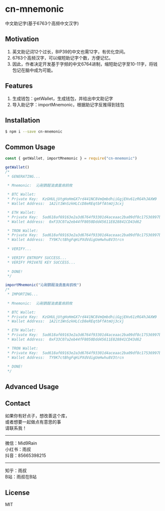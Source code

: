 # cn-mnemonic
中文助记字(基于6763个高频中文汉字)

## Motivation
1. 英文助记词12个过长，BIP39的中文也需12字，有优化空间。
2. 6763个高频汉字，可以缩短助记字个数，方便记忆。
3. 因此，作者决定开发基于字频的中文6764进制，缩短助记字至10-11字，将钱包记在脑中成为可能。

## Features

1. 生成钱包：getWallet，生成钱包，并给出中文助记字
2. 导入助记字：importMnemonic，根据助记字反推得到钱包

## Installation
```sh
$ npm i --save cn-mnemonic
```

## Common Usage
```js
const { getWallet, importMnemonic } = require("cn-mnemonic")

getWallet()
/*
 * GENERATING...
 
 * Mnemonic:  沁剐鹦酲浚虞凰肯鸥攸

 * BTC Wallet: 
 * Private Key:  KzGHULjUtgHoHmGX7rd441NC8VmQmbdhiiGgjEHv61zRG4hJAXW9
 * Wallet Address:  1A2it1WnSzkHLCcD8eREqtbFfAtmUj3cxj

 * ETH Wallet: 
 * Private Key:  5ad618af69163e2a3d6764f93301d4aceaac2ba09df8c17536997b0e426c1a8f
 * Wallet Address:  0xF33C07a2eb44fF8050Ddd45611E828841CD43d62

 * TRON Wallet: 
 * Private Key:  5ad618af69163e2a3d6764f93301d4aceaac2ba09df8c17536997b0e426c1a8f
 * Wallet Address:  TY9K7ctBhgFqHiPXdVdigUeHwhu8V3trcn
 
 * VERIFY...

 * VERIFY ENTROPY SUCCESS...
 * VERIFY PRIVATE KEY SUCCESS...
 
 * DONE!
 */

importMnemonic("沁剐鹦酲浚虞凰肯鸥攸")
/*
 * IMPORTING...
 
 * Mnemonic:  沁剐鹦酲浚虞凰肯鸥攸

 * BTC Wallet: 
 * Private Key:  KzGHULjUtgHoHmGX7rd441NC8VmQmbdhiiGgjEHv61zRG4hJAXW9
 * Wallet Address:  1A2it1WnSzkHLCcD8eREqtbFfAtmUj3cxj

 * ETH Wallet: 
 * Private Key:  5ad618af69163e2a3d6764f93301d4aceaac2ba09df8c17536997b0e426c1a8f
 * Wallet Address:  0xF33C07a2eb44fF8050Ddd45611E828841CD43d62

 * TRON Wallet: 
 * Private Key:  5ad618af69163e2a3d6764f93301d4aceaac2ba09df8c17536997b0e426c1a8f
 * Wallet Address:  TY9K7ctBhgFqHiPXdVdigUeHwhu8V3trcn
 
 * DONE!
 */

```


## Advanced Usage

## Contact
如果你有好点子，想改善这个库，  
或者想要一起做点有意思的事  
请联系我！
- - -
微信：Mid9Rain  
小红书：雨叔  
抖音：85665398215
- - -
知乎：雨叔  
B站：雨叔在B站  

## License
MIT
